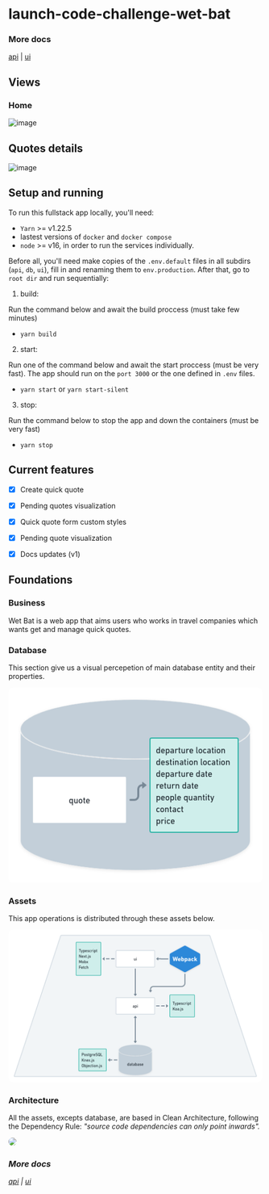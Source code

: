 # launch-code-challenge-wet-bat

### More docs

<a href="./api/README.md">api</a> | <a href="./ui/README.md">ui</a>

## Views

### Home
![image](https://user-images.githubusercontent.com/55052153/161351588-e50992be-02fa-4a1a-9c55-970bfb7d002e.png)

## Quotes details
![image](https://user-images.githubusercontent.com/55052153/161351655-73eaf958-46a0-4516-8b5e-2fb63bb25f0f.png)


## Setup and running

To run this fullstack app locally, you'll need:
 - `Yarn` >= v1.22.5
 - lastest versions of `docker` and `docker compose`
- `node` >= v16, in order to run the services individually.

Before all, you'll need make copies of the `.env.default` files in all subdirs (`api`, `db`, `ui`), fill in and renaming them to `env.production`. After that, go to `root dir` and run sequentially:

1. build:

Run the command below and await the build proccess (must take few minutes)
   - `yarn build`

2. start:

Run one of the command below and await the start proccess (must be very fast). The app should run on the `port 3000` or the one defined in `.env` files.
   - `yarn start` or `yarn start-silent`

3. stop:

Run the command below to stop the app and down the containers (must be very fast)
   - `yarn stop`


## Current features

- [x] Create quick quote
- [x] Pending quotes visualization
- [x] Quick quote form custom styles
- [x] Pending quote visualization
- [x] Docs updates (v1)


## Foundations

### Business

Wet Bat is a web app that aims users who works in travel companies which wants get and manage quick quotes.

### Database

This section give us a visual percepetion of main database entity and their properties.

<img src="./docs/assets/wetbat-database.png" style="border-radius: 8px;"/>

### Assets

This app operations is distributed through these assets below.

<img src="./docs/assets/wetbat-assets.png" style="border-radius: 8px;"/>

### Architecture

All the assets, excepts database, are based in Clean Architecture, following the Dependency Rule: <i>"source code dependencies can only point inwards"<i>.

<img src="https://blog.cleancoder.com/uncle-bob/images/2012-08-13-the-clean-architecture/CleanArchitecture.jpg" style="border-radius: 8px;" />


### More docs

<a href="./api/README.md">api</a> | <a href="./ui/README.md">ui</a>



